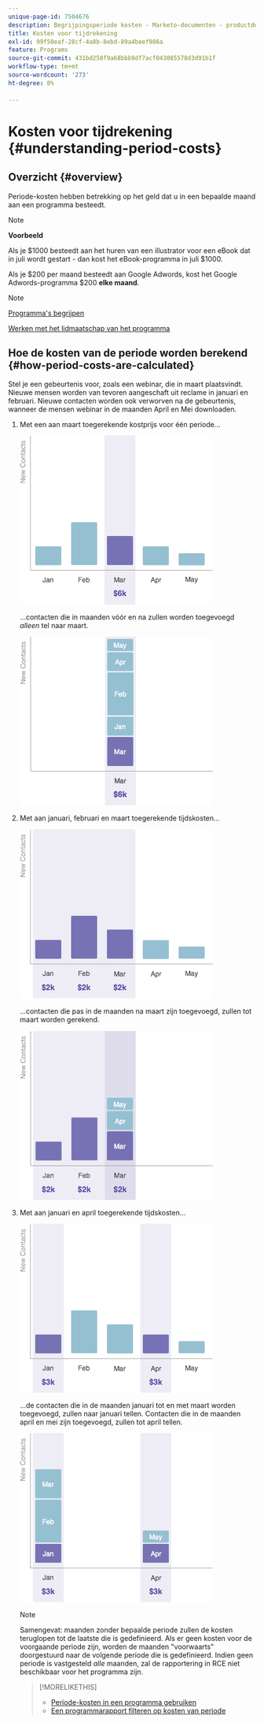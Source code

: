 ```yaml
---
unique-page-id: 7504676
description: Begrijpingsperiode kosten - Marketo-documenten - productdocumentatie
title: Kosten voor tijdrekening
exl-id: 99f50eaf-28cf-4a8b-8ebd-89a4beef986a
feature: Programs
source-git-commit: 431bd258f9a68bbb9df7acf043085578d3d91b1f
workflow-type: tm+mt
source-wordcount: '273'
ht-degree: 0%

---
```


# Kosten voor tijdrekening {#understanding-period-costs}

## Overzicht {#overview}

Periode-kosten hebben betrekking op het geld dat u in een bepaalde maand aan een programma besteedt.

>[!NOTE]
>
>**Voorbeeld**
>
>Als je $1000 besteedt aan het huren van een illustrator voor een eBook dat in juli wordt gestart - dan kost het eBook-programma in juli $1000.
>
>Als je $200 per maand besteedt aan Google Adwords, kost het Google Adwords-programma $200 **elke maand**.

>[!NOTE]
>
>[Programma&#39;s begrijpen](/help/marketo/product-docs/core-marketo-concepts/programs/creating-programs/understanding-programs.md)
>
>[Werken met het lidmaatschap van het programma](/help/marketo/product-docs/core-marketo-concepts/programs/creating-programs/understanding-program-membership.md)

## Hoe de kosten van de periode worden berekend {#how-period-costs-are-calculated}

Stel je een gebeurtenis voor, zoals een webinar, die in maart plaatsvindt. Nieuwe mensen worden van tevoren aangeschaft uit reclame in januari en februari. Nieuwe contacten worden ook verworven na de gebeurtenis, wanneer de mensen webinar in de maanden April en Mei downloaden.

1. Met een aan maart toegerekende kostprijs voor één periode...

   ![](assets/graph1.png)

   ...contacten die in maanden vóór en na zullen worden toegevoegd *alleen* tel naar maart.

   ![](assets/graph2.png)

1. Met aan januari, februari en maart toegerekende tijdskosten...

   ![](assets/graph3.png)

   ...contacten die pas in de maanden na maart zijn toegevoegd, zullen tot maart worden gerekend.

   ![](assets/graph4.png)

1. Met aan januari en april toegerekende tijdskosten...

   ![](assets/graph5.png)

   ...de contacten die in de maanden januari tot en met maart worden toegevoegd, zullen naar januari tellen. Contacten die in de maanden april en mei zijn toegevoegd, zullen tot april tellen.

   ![](assets/graph6.png)

   >[!NOTE]
   >
   >Samengevat: maanden zonder bepaalde periode zullen de kosten teruglopen tot de laatste die is gedefinieerd. Als er geen kosten voor de voorgaande periode zijn, worden de maanden &quot;voorwaarts&quot; doorgestuurd naar de volgende periode die is gedefinieerd. Indien geen periode is vastgesteld _alle_ maanden, zal de rapportering in RCE niet beschikbaar voor het programma zijn.

   >[!MORELIKETHIS]
   >
   >* [Periode-kosten in een programma gebruiken](/help/marketo/product-docs/core-marketo-concepts/programs/working-with-programs/using-period-costs-in-a-program.md)
   >* [Een programmarapport filteren op kosten van periode](/help/marketo/product-docs/core-marketo-concepts/programs/program-performance-report/filter-a-program-report-by-period-cost.md)

